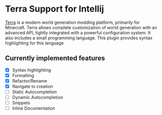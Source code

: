 # Terra Support for Intellij

[Terra](https://terra.polydev.org/) is a modern world generation modding platform, primarily for Minecraft. Terra allows complete customization of
world generation with an advanced API, tightly integrated with a powerful configuration system. It also includes
a small programming language. This plugin provides syntax highlighting for this language

## Currently implemented features
- [x] Syntax highlighting
- [x] Formatting
- [x] Refactor/Rename
- [x] Navigate to creation
- [ ] Static Autocompletion
- [ ] Dynamic Autocompletion
- [ ] Snippets
- [ ] Inline Documentation
